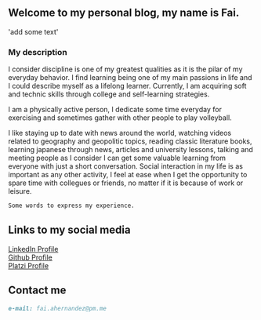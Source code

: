## Welcome to my personal blog, my name is Fai.

'add some text'

### My description

I consider discipline is one of my greatest qualities as it is the pilar of my everyday behavior. I find learning being one of my main passions in life and I could describe myself as a lifelong learner. Currently, I am acquiring soft and technic skills through college and self-learning strategies. 

I am a physically active person, I dedicate some time everyday for exercising and sometimes gather with other people to play volleyball.

I like staying up to date with news around the world, watching videos related to geography and geopolitic topics, reading classic literature books, learning japanese through news, articles and university lessons, talking and meeting people as I consider I can get some valuable learning from everyone with just a short conversation. Social interaction in my life is as important as any other activity, I feel at ease when I get the opportunity to spare time with collegues or friends, no matter if it is because of work or leisure.

```markdown
Some words to express my experience.
```
## Links to my social media
[LinkedIn Profile](https://www.linkedin.com/in/faiber-hernandez-69b9661a6/) \
[Github Profile](https://github.com/fai-aher) \
[Platzi Profile](https://platzi.com/p/fai.aher/)



## Contact me
```markdown
e-mail: fai.ahernandez@pm.me
```

